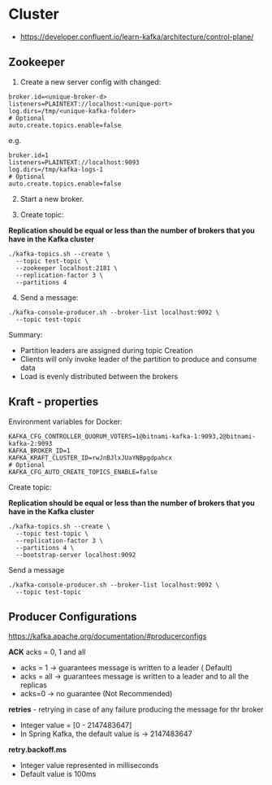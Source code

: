 # Cluster

* https://developer.confluent.io/learn-kafka/architecture/control-plane/

## Zookeeper

1. Create a new server config with changed:

```properties
broker.id=<unique-broker-d>
listeners=PLAINTEXT://localhost:<unique-port>
log.dirs=/tmp/<unique-kafka-folder>
# Optional
auto.create.topics.enable=false
```

e.g.

```properties
broker.id=1
listeners=PLAINTEXT://localhost:9093
log.dirs=/tmp/kafka-logs-1
# Optional
auto.create.topics.enable=false
```

2. Start a new broker.

3. Create topic:

**Replication should be equal or less than the number of brokers that you have in the Kafka cluster**

```shell
./kafka-topics.sh --create \
  --topic test-topic \
  --zookeeper localhost:2181 \
  --replication-factor 3 \
  --partitions 4
```

4. Send a message:

```shell
./kafka-console-producer.sh --broker-list localhost:9092 \
  --topic test-topic
```

Summary:

* Partition leaders are assigned during topic Creation
* Clients will only invoke leader of the partition to produce and consume data
* Load is evenly distributed between the brokers

## Kraft - properties

Environment variables for Docker:

```properties
KAFKA_CFG_CONTROLLER_QUORUM_VOTERS=1@bitnami-kafka-1:9093,2@bitnami-kafka-2:9093
KAFKA_BROKER_ID=1
KAFKA_KRAFT_CLUSTER_ID=rwJnBJlxJUaYNBpgdpahcx
# Optional
KAFKA_CFG_AUTO_CREATE_TOPICS_ENABLE=false
```

Create topic:

**Replication should be equal or less than the number of brokers that you have in the Kafka cluster**

```shell
./kafka-topics.sh --create \
  --topic test-topic \
  --replication-factor 3 \
  --partitions 4 \
  --bootstrap-server localhost:9092
```

Send a message

```shell
./kafka-console-producer.sh --broker-list localhost:9092 \
  --topic test-topic
```

## Producer Configurations

https://kafka.apache.org/documentation/#producerconfigs

**ACK**
acks = 0, 1 and all

* acks = 1 -> guarantees message is written to a leader ( Default)
* acks = all -> guarantees message is written to a leader and to all the replicas
* acks=0 -> no guarantee (Not Recommended)

**retries** - retrying in case of any failure producing the message for thr broker

* Integer value = [0 - 2147483647]
* In Spring Kafka, the default value is -> 2147483647

**retry.backoff.ms**

* Integer value represented in milliseconds
* Default value is 100ms